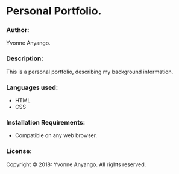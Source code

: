 # Personal Portfolio.
### Author: 
Yvonne Anyango.
### Description:
This is a personal portfolio, describing my background information.
### Languages used:
* HTML
* CSS
### Installation Requirements:
* Compatible on any web browser.
### License:
Copyright © 2018: Yvonne Anyango. All rights reserved.




